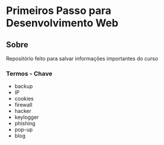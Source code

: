 # Primeiros Passo para Desenvolvimento Web

## Sobre

<p>Repositório feito para salvar informações importantes do curso</p>	

### Termos - Chave

- backup
- IP
- cookies
- firewall
- hacker
- keylogger
- phishing
- pop-up
- blog



